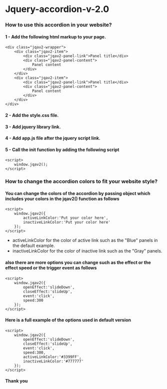# Jquery-accordion-v-2.0

### How to use this accordion in your website?

#### 1 - Add the following html markup to your page.

	<div class="jqav2-wrapper">
		<div class="jqav2-item">
			<div class="jqav2-panel-link">Panel title</div>
			<div class="jqav2-panel-content">
				Panel content
			</div>			
		</div>		
		<div class="jqav2-item">
			<div class="jqav2-panel-link">Panel title</div>
			<div class="jqav2-panel-content">
				Panel content
			</div>			
		</div>
	</div>

#### 2 - Add the style.css file.

#### 3 - Add jquery library link.

#### 4 - Add app.js file after the jquery script link.

#### 5 - Call the init function by adding the following script

	<script>
		window.jqav2();
	</script>

### How to change the accordion colors to fit your website style?

#### You can change the colors of the accordion by passing object which includes your colors in the jqav2() function as follows

	<script>
		window.jqav2({
			activeLinkColor:'Put your color here',
			inactiveLinkColor:'Put your color here'
		});
	</script>

- activeLinkColor for the color of active link such as the "Blue" panels in the default example.
- inactiveLinkColor for the color of inactive link such as the "Gray" panels.

#### also there are more options you can change such as the effect or the effect speed or the trigger event as follows

	<script>
		window.jqav2({
			openEffect:'slideDown',
			closeEffect:'slideUp',
			event:'click',
			speed:300
		});
	</script>

#### Here is a full example of the options used in default version

	<script>
		window.jqav2({
			openEffect:'slideDown',
			closeEffect:'slideUp',
			event:'click',
			speed:300,
			activeLinkColor:'#3399FF',
			inactiveLinkColor:'#777777'
		});
	</script>

#### Thank you
